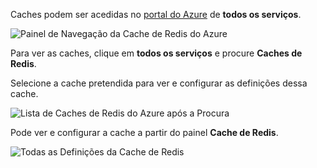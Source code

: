 Caches podem ser acedidas no [portal do Azure](https://portal.azure.com) de **todos os serviços**.

![Painel de Navegação da Cache de Redis do Azure](media/redis-cache-browse/redis-cache-browse.png)

Para ver as caches, clique em **todos os serviços** e procure **Caches de Redis**. 

Selecione a cache pretendida para ver e configurar as definições dessa cache.

![Lista de Caches de Redis do Azure após a Procura ](media/redis-cache-browse/redis-caches.png)

Pode ver e configurar a cache a partir do painel **Cache de Redis**.

![Todas as Definições da Cache de Redis](media/redis-cache-browse/redis-cache-blade.png)

